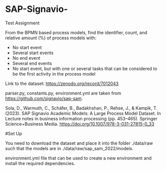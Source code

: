# SAP-Signavio-
Test Assignment

From the BPMN based process models, find the identifier, count, and relative amount (%) of process models with:

- No start event
- Several start events
- No end event
- Several end events
- No start event, but with one or several tasks that can be considered to be the first activity in the process model



Link to the dataset: https://zenodo.org/record/7012043



parser.py, constants.py, environment.yml are taken from https://github.com/signavio/sap-sam.

Sola, D., Warmuth, C., Schäfer, B., Badakhshan, P., Rehse, J., & Kampik, T. (2023). SAP Signavio Academic Models: A Large Process Model Dataset. In Lecture notes in business information processing (pp. 453–465). Springer Science+Business Media. https://doi.org/10.1007/978-3-031-27815-0_33


#Set Up 

You need to download the dataset and place it into the folder ./data/raw such that the models are in ./data/raw/sap_sam_2022/models.

environment.yml file that can be used to create a new environment and install the required dependencies.


